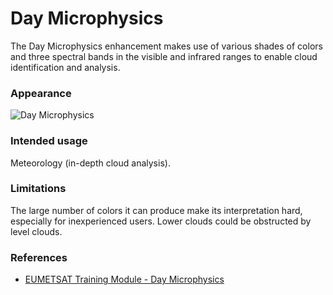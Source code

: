 # Day Microphysics

The Day Microphysics enhancement makes use of various shades of colors and three spectral bands in the visible and infrared ranges to enable cloud identification and analysis.

### Appearance

![Day Microphysics](descriptions/img/DayMicro.png)

### Intended usage

Meteorology (in-depth cloud analysis).

### Limitations

The large number of colors it can produce make its interpretation hard, especially for inexperienced users.
Lower clouds could be obstructed by level clouds.

### References

* [EUMETSAT Training Module - Day Microphysics](https://resources.eumetrain.org/data/4/461/print_3.htm)